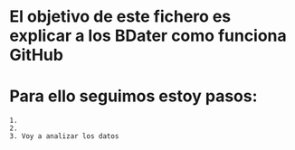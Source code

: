 # El objetivo de este fichero es explicar a los BDater como funciona GitHub

# Para ello seguimos estoy pasos:

	1.
	2.
	3. Voy a analizar los datos
